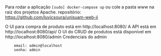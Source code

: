 Para rodar a aplicação `[sudo] docker-compose up` ou cole a pasta www na raiz dos projetos Apache.
repositório: https://github.com/luvicsoura/unisuam-web-ii

O UI para compra de produto está em http://localhost:8080/
A API está em http://localhost:8080/api/
O UI do CRUD de produtos está disponível em http://localhost:8080/admin
Credenciais do admin
```
    email: admin@localhost
    senha: admin
```
